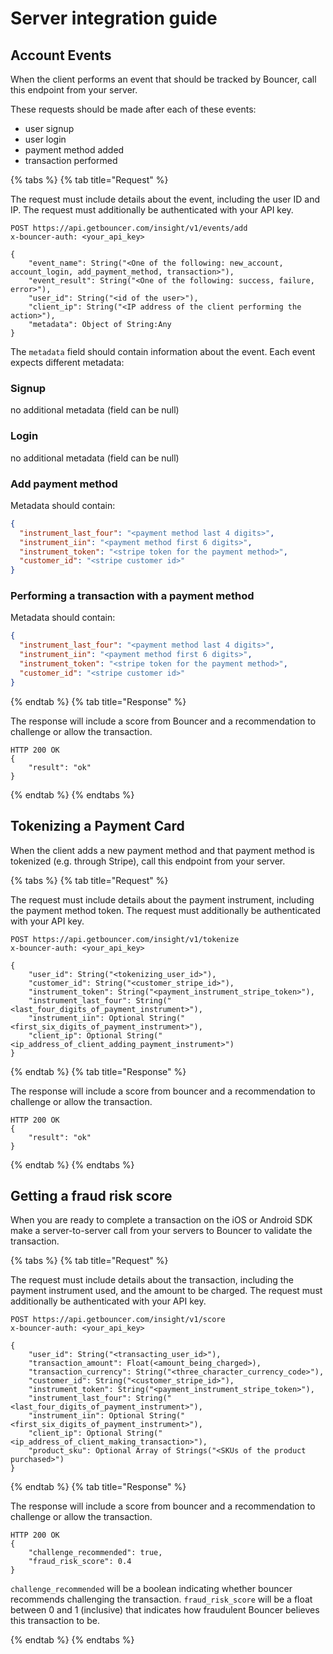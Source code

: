 # Server integration guide

## Account Events
When the client performs an event that should be tracked by Bouncer, call this endpoint from your server.

These requests should be made after each of these events:
- user signup
- user login
- payment method added
- transaction performed

{% tabs %}
{% tab title="Request" %}

The request must include details about the event, including the user ID and IP. The request must additionally be authenticated with your API key.

```
POST https://api.getbouncer.com/insight/v1/events/add
x-bouncer-auth: <your_api_key>

{
    "event_name": String("<One of the following: new_account, account_login, add_payment_method, transaction>"),
    "event_result": String("<One of the following: success, failure, error>"),
    "user_id": String("<id of the user>"),
    "client_ip": String("<IP address of the client performing the action>"),
    "metadata": Object of String:Any
}
```

The `metadata` field should contain information about the event. Each event expects different metadata:

### Signup
no additional metadata (field can be null)

### Login
no additional metadata (field can be null)

### Add payment method
Metadata should contain:

```json
{
  "instrument_last_four": "<payment method last 4 digits>",
  "instrument_iin": "<payment method first 6 digits>",
  "instrument_token": "<stripe token for the payment method>",
  "customer_id": "<stripe customer id>"
}
```

### Performing a transaction with a payment method
Metadata should contain:

```json
{
  "instrument_last_four": "<payment method last 4 digits>",
  "instrument_iin": "<payment method first 6 digits>",
  "instrument_token": "<stripe token for the payment method>",
  "customer_id": "<stripe customer id>"
}
```

{% endtab %}
{% tab title="Response" %}

The response will include a score from Bouncer and a recommendation to challenge or allow the transaction.

```
HTTP 200 OK
{
    "result": "ok"
}
```

{% endtab %}
{% endtabs %}

## Tokenizing a Payment Card
When the client adds a new payment method and that payment method is tokenized (e.g. through Stripe), call this endpoint from your server. 

{% tabs %}
{% tab title="Request" %}

The request must include details about the payment instrument, including the payment method token. The request must additionally be authenticated with your API key.

```
POST https://api.getbouncer.com/insight/v1/tokenize
x-bouncer-auth: <your_api_key>

{
    "user_id": String("<tokenizing_user_id>"),
    "customer_id": String("<customer_stripe_id>"),
    "instrument_token": String("<payment_instrument_stripe_token>"),
    "instrument_last_four": String("<last_four_digits_of_payment_instrument>"),
    "instrument_iin": Optional String("<first_six_digits_of_payment_instrument>"),
    "client_ip": Optional String("<ip_address_of_client_adding_payment_instrument>")
}
```

{% endtab %}
{% tab title="Response" %}

The response will include a score from bouncer and a recommendation to challenge or allow the transaction.

```
HTTP 200 OK
{
    "result": "ok"
}
```

{% endtab %}
{% endtabs %}

## Getting a fraud risk score
When you are ready to complete a transaction on the iOS or Android SDK make a server-to-server call from your servers to Bouncer to validate the transaction.

{% tabs %}
{% tab title="Request" %}

The request must include details about the transaction, including the payment instrument used, and the amount to be charged. The request must additionally be authenticated with your API key.

```
POST https://api.getbouncer.com/insight/v1/score
x-bouncer-auth: <your_api_key>

{
    "user_id": String("<transacting_user_id>"),
    "transaction_amount": Float(<amount_being_charged>),
    "transaction_currency": String("<three_character_currency_code>"),
    "customer_id": String("<customer_stripe_id>"),
    "instrument_token": String("<payment_instrument_stripe_token>"),
    "instrument_last_four": String("<last_four_digits_of_payment_instrument>"),
    "instrument_iin": Optional String("<first_six_digits_of_payment_instrument>"),
    "client_ip": Optional String("<ip_address_of_client_making_transaction>"),
    "product_sku": Optional Array of Strings("<SKUs of the product purchased>")
}
```

{% endtab %}
{% tab title="Response" %}

The response will include a score from bouncer and a recommendation to challenge or allow the transaction.

```
HTTP 200 OK
{
    "challenge_recommended": true,
    "fraud_risk_score": 0.4
}
```

`challenge_recommended` will be a boolean indicating whether bouncer recommends challenging the transaction. `fraud_risk_score` will be a float between 0 and 1 (inclusive) that indicates how fraudulent Bouncer believes this transaction to be.

{% endtab %}
{% endtabs %}
